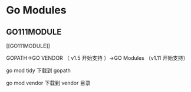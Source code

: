 # Go Modules
## GO111MODULE

[[GO111MODULE]]


GOPATH→GO VENDOR （ v1.5 开始支持 ）→GO Modules （v1.11 开始支持）

go mod tidy
下载到 gopath

go mod vendor
下载到 vendor 目录




